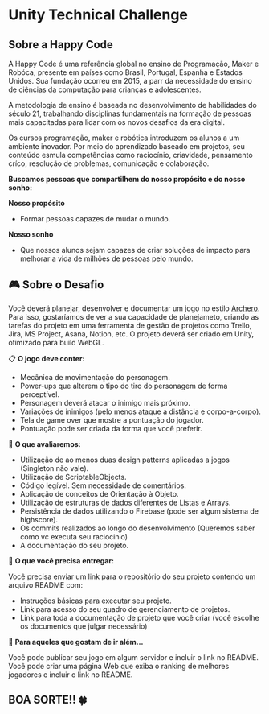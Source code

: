 # Unity Technical Challenge

## Sobre a Happy Code

A Happy Code é uma referência global no ensino de Programação, Maker e Robóca, presente em países como Brasil, Portugal, Espanha e Estados Unidos. Sua fundação ocorreu em 2015, a parr da necessidade do ensino de ciências da computação para crianças e adolescentes.

A metodologia de ensino é baseada no desenvolvimento de habilidades do século 21, trabalhando disciplinas fundamentais na formação de pessoas mais capacitadas para lidar com os novos desafios da era digital.

Os cursos programação, maker e robótica introduzem os alunos a um ambiente inovador. Por meio do aprendizado baseado em projetos, seu conteúdo esmula competências como raciocínio, criavidade, pensamento críco, resolução de problemas, comunicação e colaboração.

**Buscamos pessoas que compartilhem do nosso propósito e do nosso sonho:**

**Nosso propósito**
* Formar pessoas capazes de mudar o mundo.

**Nosso sonho**
* Que nossos alunos sejam capazes de criar soluções de impacto para melhorar a vida de milhões de pessoas pelo mundo.

## 🎮 Sobre o Desafio 

Você deverá planejar, desenvolver e documentar um jogo no estilo [Archero](https://play.google.com/store/apps/details?id=com.habby.archero&hl=en&gl=US).
Para isso, gostaríamos de ver a sua capacidade de planejameto, criando as tarefas do projeto em uma ferramenta de gestão de projetos como Trello, Jira, MS Project, Asana, Notion, etc.
O projeto deverá ser criado em Unity, otimizado para build WebGL.

📋  **O jogo deve conter:**

* Mecânica de movimentação do personagem.
* Power-ups que alterem o tipo do tiro do personagem de forma perceptível.
* Personagem deverá atacar o inimigo mais próximo.
* Variações de inimigos (pelo menos ataque a distância e corpo-a-corpo).
* Tela de game over que mostre a pontuação do jogador.
* Pontuação pode ser criada da forma que você preferir.

👀  **O que avaliaremos:**

* Utilização de ao menos duas design patterns aplicadas a jogos (Singleton não vale).
* Utilização de ScriptableObjects.
* Código legível. Sem necessidade de comentários.
* Aplicação de conceitos de Orientação à Objeto.
* Utilização de estruturas de dados diferentes de Listas e Arrays.
* Persistência de dados utilizando o Firebase (pode ser algum sistema de highscore).
* Os commits realizados ao longo do desenvolvimento (Queremos saber como vc executa seu raciocínio)
* A documentação do seu projeto.

🚚  **O que você precisa entregar:**

Você precisa enviar um link para o repositório do seu projeto contendo um arquivo README com:
* Instruções básicas para executar seu projeto.
* Link para acesso do seu quadro de gerenciamento de projetos.
* Link para toda a documentação de projeto que você criar (você escolhe os documentos que julgar necessário)

🚀 **Para aqueles que gostam de ir além...**

Você pode publicar seu jogo em algum servidor e incluir o link no README.
Você pode criar uma página Web que exiba o ranking de melhores jogadores e incluir o link no README.

## BOA SORTE!! 🍀

